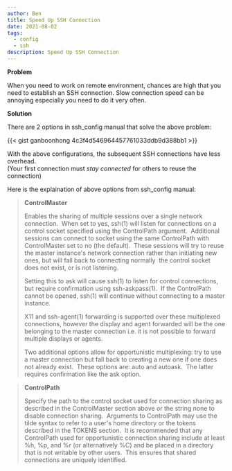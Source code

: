 ```yaml
---
author: Ben
title: Speed Up SSH Connection
date: 2021-08-02
tags:
  - config
  - ssh
description: Speed Up SSH Connection
---
```


**Problem**

When you need to work on remote environment, chances are high that you need to establish an SSH connection. Slow connection speed can be annoying especially you need to do it very often.

**Solution**

There are 2 options in ssh_config manual that solve the above problem:

[ssh-config format is still not being supported by hugo yet.]: #
[nested dependencies for markdown syntax highlit in hugo: hugo > chroma > pygments (https://github.com/pygments/pygments/pull/1812)]: #

<!---

```ssh-config
Host your_hostname_alias

	HostName your_hostname
	User Ben
	# add the following options
	ControlMaster auto
	ControlPath `/tmp/%r@%h:%p
```
-->

{{< gist ganboonhong 4c3f4d546964457761033ddb9d388bb1 >}}

With the above configurations, the subsequent SSH connections have less overhead. <br>
(Your first connection must _stay connected_ for others to reuse the connection)

Here is the explaination of above options from ssh_config manual:

<blockquote>
<b>ControlMaster</b>

Enables the sharing of multiple sessions over a single network connection.  When set to yes, ssh(1) will listen for connections on a control socket specified using the ControlPath argument.  Additional sessions can connect to socket using the same ControlPath with ControlMaster set to no (the default).  These sessions will try to reuse the master instance's network connection rather than initiating new ones, but will fall back to connecting normally  the control socket does not exist, or is not listening.

Setting this to ask will cause ssh(1) to listen for control connections, but require confirmation using ssh-askpass(1).  If the ControlPath cannot be opened, ssh(1) will continue without connecting to a master instance.

X11 and ssh-agent(1) forwarding is supported over these multiplexed connections, however the display and agent forwarded will be the one belonging to the master connection i.e. it is not possible to forward multiple displays or agents.

Two additional options allow for opportunistic multiplexing: try to use a master connection but fall back to creating a new one if one does not already exist.  These options are: auto and autoask.  The latter requires confirmation like the ask option.

</blockquote>

<blockquote>
<b>ControlPath</b>

Specify the path to the control socket used for connection sharing as described in the ControlMaster section above or the string none to disable connection sharing.  Arguments to ControlPath may use the tilde syntax to refer to a user's home directory or the tokens described in the TOKENS section.  It is recommended that any ControlPath used for opportunistic connection sharing include at least %h, %p, and %r (or alternatively %C) and be placed in a directory that is not writable by other users.  This ensures that shared connections are uniquely identified.

</blockquote>
